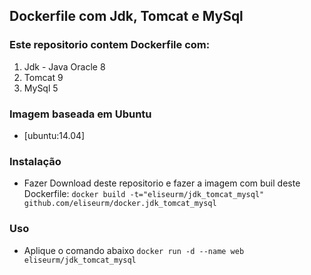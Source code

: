 ## Dockerfile com Jdk, Tomcat e MySql


### Este repositorio contem **Dockerfile** com:

1. Jdk - Java Oracle 8
2. Tomcat 9
3. MySql 5



### Imagem baseada em Ubuntu

* [ubuntu:14.04]


### Instalação

* Fazer Download deste repositorio e fazer a imagem com buil deste Dockerfile: 
   `docker build -t="eliseurm/jdk_tomcat_mysql" github.com/eliseurm/docker.jdk_tomcat_mysql`


### Uso
* Aplique o comando abaixo
    `docker run -d --name web eliseurm/jdk_tomcat_mysql`

